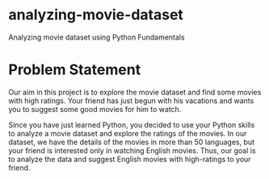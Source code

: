 # analyzing-movie-dataset
Analyzing movie dataset using Python Fundamentals
# Problem Statement
Our aim in this project is to explore the movie dataset and find some movies with high ratings. 
Your friend has just begun with his vacations and wants you to suggest some good movies for him to watch.

Since you have just learned Python, you decided to use your Python skills to analyze a movie dataset and explore the ratings of the movies. 
In our dataset, we have the details of the movies in more than 50 languages, but your friend is interested only in watching English movies. 
Thus, our goal is to analyze the data and suggest English movies with high-ratings to your friend.

